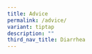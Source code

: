 ```yaml
---
title: Advice
permalink: /advice/
variant: tiptap
description: ""
third_nav_title: Diarrhea
---
```

<p></p>
